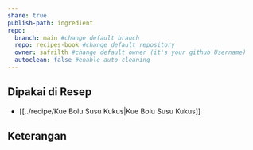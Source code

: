```yaml
---
share: true
publish-path: ingredient
repo:
  branch: main #change default branch 
  repo: recipes-book #change default repository
  owner: safrilth #change default owner (it's your github Username)
  autoclean: false #enable auto cleaning
---
```


## Dipakai di Resep
- [[../recipe/Kue Bolu Susu Kukus|Kue Bolu Susu Kukus]]


## Keterangan